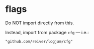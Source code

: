 # flags

Do NOT import directly from this.

Instead, import from package `cfg` — i.e.:

```golang
"github.com/reiver/logjam/cfg"
```
